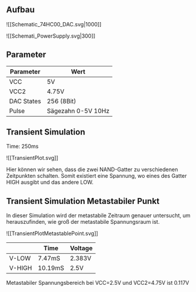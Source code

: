 
## Aufbau

![[Schematic_74HC00_DAC.svg|1000]]


![[Schemati_PowerSupply.svg|300]]


## Parameter

| Parameter | Wert |
|-----------|------|
| VCC | 5V |
| VCC2 |4.75V |
| DAC States | 256 (8Bit) |
| Pulse | Sägezahn 0-5V 10Hz |


## Transient Simulation

Time: 250ms

![[TransientPlot.svg]]

Hier können wir sehen, dass die zwei NAND-Gatter zu verschiedenen Zeitpunkten schalten. Somit existiert eine Spannung, wo eines des Gatter HIGH ausgibt und das andere LOW.


## Transient Simulation Metastabiler Punkt

In dieser Simulation wird der metastabile Zeitraum genauer untersucht, um herauszufinden, wie groß der metastabile Spannungsraum ist.

![[TransientPlotMetastablePoint.svg]]


| | Time | Voltage |
| -|---|--|
| V-LOW | 7.47mS | 2.383V |
| V-HIGH | 10.19mS | 2.5V |

Metastabiler Spannungsbereich bei VCC=2.5V und VCC2=4.75V ist 0.117V